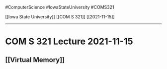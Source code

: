 #ComputerScience  #IowaStateUniversity #COMS321 


[[Iowa State University]] [[COM S 321]] [[2021-11-15]]

---

# COM S 321 Lecture 2021-11-15

## [[Virtual Memory]]